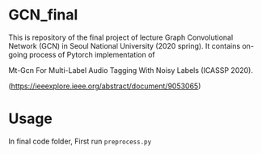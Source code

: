 # GCN_final

This is repository of the final project of lecture Graph Convolutional Network (GCN) in Seoul National University (2020 spring).
It contains on-going process of Pytorch implementation of

Mt-Gcn For Multi-Label Audio Tagging With Noisy Labels (ICASSP 2020).

(https://ieeexplore.ieee.org/abstract/document/9053065)


# Usage
In final code folder,
First run ```preprocess.py```
